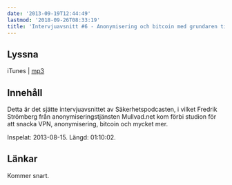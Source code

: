 ```yaml
---
date: '2013-09-19T12:44:49'
lastmod: '2018-09-26T08:33:19'
title: 'Intervjuavsnitt #6 - Anonymisering och bitcoin med grundaren till Mullvad'
---
```

## Lyssna

iTunes \| [mp3](http://traffic.libsyn.com/sakerhetspodcasten/Mullvad_med_intro_mixdown.mp3) 

## Innehåll

Detta är det sjätte intervjuavsnittet av Säkerhetspodcasten, i vilket Fredrik Strömberg
från anonymiseringstjänsten Mullvad.net kom förbi studion för att snacka VPN, anonymisering,
bitcoin och mycket mer.

Inspelat: 2013-08-15. Längd: 01:10:02.

## Länkar

Kommer snart.
